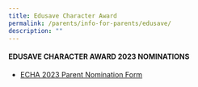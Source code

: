 ```yaml
---
title: Edusave Character Award
permalink: /parents/info-for-parents/edusave/
description: ""
---
```

#### EDUSAVE CHARACTER AWARD 2023 NOMINATIONS

* [ECHA 2023 Parent Nomination Form](https://forms.gle/H7R9exDwYVQdghNJ7)
